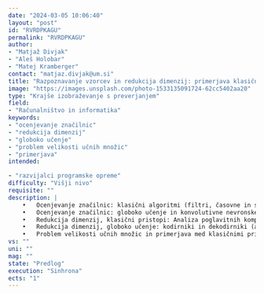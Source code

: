 ```yaml
---
date: "2024-03-05 10:06:40"
layout: "post"
id: "RVRDPKAGU"
permalink: "RVRDPKAGU"
author:
- "Matjaž Divjak"
- "Aleš Holobar"
- "Matej Kramberger"
contact: "matjaz.divjak@um.si"
title: "Razpoznavanje vzorcev in redukcija dimenzij: primerjava klasičnih algoritmov in globokega učenja"
image: "https://images.unsplash.com/photo-1533135091724-62cc5402aa20"
type: "Krajše izobraževanje s preverjanjem"
field:
- "Računalništvo in informatika"
keywords:
- "ocenjevanje značilnic"
- "redukcija dimenzij"
- "globoko učenje"
- "problem velikosti učnih množic"
- "primerjava"
intended:

- "razvijalci programske opreme"
difficulty: "Višji nivo"
requisite: ""
description: |
    •	Ocenjevanje značilnic: klasični algoritmi (filtri, časovne in spektralne značilnice), 
    •	Ocenjevanje značilnic: globoko učenje in konvolutivne nevronske mreže 
    •	Redukcija dimenzij, klasični pristopi: Analiza poglavitnih komponent (PCA), Analiza neodvisnih komponent (ICA)
    •	Redukcija dimenzij, globoko učenje: kodirniki in dekodirniki (autoencoders);
    •	Problem velikosti učnih množic in primerjava med klasičnimi pristopi in globokim učenjem.
vs: ""
uni: ""
mag: ""
state: "Predlog"
execution: "Sinhrona"
ects: "1"
---
```

